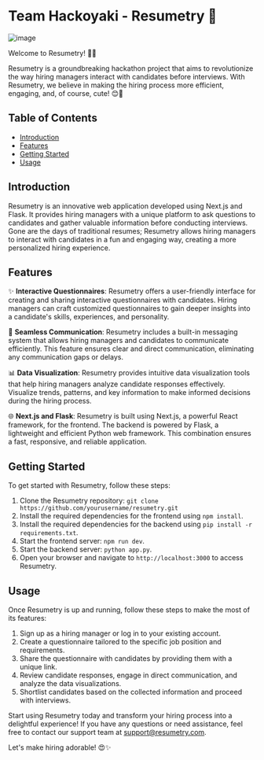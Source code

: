 # Team Hackoyaki - Resumetry 📑
![image](https://github.com/multipletwigs/resumetry/assets/63769232/9c2248ca-7626-483d-8c36-9811e9eff24c)

Welcome to Resumetry! 🎉🚀

Resumetry is a groundbreaking hackathon project that aims to revolutionize the way hiring managers interact with candidates before interviews. With Resumetry, we believe in making the hiring process more efficient, engaging, and, of course, cute! 😊🌟

## Table of Contents

- [Introduction](#introduction)
- [Features](#features)
- [Getting Started](#getting-started)
- [Usage](#usage)

## Introduction

Resumetry is an innovative web application developed using Next.js and Flask. It provides hiring managers with a unique platform to ask questions to candidates and gather valuable information before conducting interviews. Gone are the days of traditional resumes; Resumetry allows hiring managers to interact with candidates in a fun and engaging way, creating a more personalized hiring experience.

## Features

✨ **Interactive Questionnaires**: Resumetry offers a user-friendly interface for creating and sharing interactive questionnaires with candidates. Hiring managers can craft customized questionnaires to gain deeper insights into a candidate's skills, experiences, and personality.

💌 **Seamless Communication**: Resumetry includes a built-in messaging system that allows hiring managers and candidates to communicate efficiently. This feature ensures clear and direct communication, eliminating any communication gaps or delays.

📊 **Data Visualization**: Resumetry provides intuitive data visualization tools that help hiring managers analyze candidate responses effectively. Visualize trends, patterns, and key information to make informed decisions during the hiring process.

🌐 **Next.js and Flask**: Resumetry is built using Next.js, a powerful React framework, for the frontend. The backend is powered by Flask, a lightweight and efficient Python web framework. This combination ensures a fast, responsive, and reliable application.

## Getting Started

To get started with Resumetry, follow these steps:

1. Clone the Resumetry repository: `git clone https://github.com/yourusername/resumetry.git`
2. Install the required dependencies for the frontend using `npm install`.
3. Install the required dependencies for the backend using `pip install -r requirements.txt`.
4. Start the frontend server: `npm run dev`.
5. Start the backend server: `python app.py`.
6. Open your browser and navigate to `http://localhost:3000` to access Resumetry.

## Usage

Once Resumetry is up and running, follow these steps to make the most of its features:

1. Sign up as a hiring manager or log in to your existing account.
2. Create a questionnaire tailored to the specific job position and requirements.
3. Share the questionnaire with candidates by providing them with a unique link.
4. Review candidate responses, engage in direct communication, and analyze the data visualizations.
5. Shortlist candidates based on the collected information and proceed with interviews.

Start using Resumetry today and transform your hiring process into a delightful experience! If you have any questions or need assistance, feel free to contact our support team at support@resumetry.com.

Let's make hiring adorable! 😍✨


